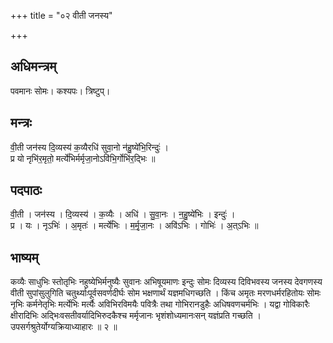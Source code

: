 +++
title = "०२ वीती जनस्य"

+++
## अधिमन्त्रम्
पवमानः सोमः। कश्यपः। त्रिष्टुप्।

## मन्त्रः
वी॒ती जन॑स्य दि॒व्यस्य॑ क॒व्यैरधि॑ सुवा॒नो न॑हु॒ष्ये॑भि॒रिन्दुः॑ ।  
प्र यो नृभि॑र॒मृतो॒ मर्त्ये॑भिर्मर्मृजा॒नोऽवि॑भि॒र्गोभि॑र॒द्भिः ॥

## पदपाठः
वी॒ती । जन॑स्य । दि॒व्यस्य॑ । क॒व्यैः । अधि॑ । सु॒वा॒नः । न॒हु॒ष्ये॑भिः । इन्दुः॑ ।  
प्र । यः । नृऽभिः॑ । अ॒मृतः॑ । मर्त्ये॑भिः । म॒र्मृ॒जा॒नः । अवि॑ऽभिः । गोभिः॑ । अ॒त्ऽभिः ॥

## भाष्यम्
कव्यैः साधुभिः स्तोतृभिः नहुष्येभिर्मनुष्यैः सुवानः अभिषूयमाणः इन्दुः सोमः दिव्यस्य दिविभवस्य जनस्य देवगणस्य वीती सुपांसुलुगिति चतुर्थ्याःपूर्वसवर्णदीर्घः सोम भक्षणार्थं यज्ञमधिगच्छति । किंच अमृतः मरणधर्मरहितोयः सोमः नृभिः कर्मनेतृभिः मर्त्येभिः मर्त्यैः अविभिरविमयैः पवित्रैः तथा गोभिरानडुहैः अधिषवणचर्मभिः । यद्वा गोविकारैः क्षीरादिभिः अद्भिःवसतीवर्यादिभिरुदकैश्च मर्मृजानः भृशंशोध्यमानःसन् यज्ञंप्रति गच्छति । उपसर्गश्रुतेर्योग्यक्रियाध्याहारः ॥ २ ॥